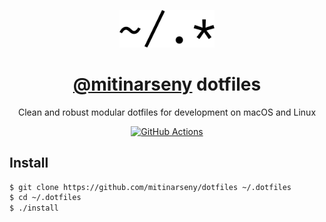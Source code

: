 <p align="center">
    <a href="https://github.com/mitinarseny/dotfiles">
        <img src=".assets/logo.png" alt="logo" width="30%" />
    </a>
    <h1 align="center"><a href="https://github.com/mitinarseny">@mitinarseny</a> dotfiles</h1>
    <p align="center">Clean and robust modular dotfiles for development on macOS and Linux</p>
    <p align="center">
      <a href="https://github.com/mitinarseny/dotfiles/actions"><img alt="GitHub Actions" src="https://github.com/mitinarseny/dotfiles/workflows/CI/badge.svg"></a>
    </p>
</p>

## Install

```sh
$ git clone https://github.com/mitinarseny/dotfiles ~/.dotfiles
$ cd ~/.dotfiles
$ ./install
```

